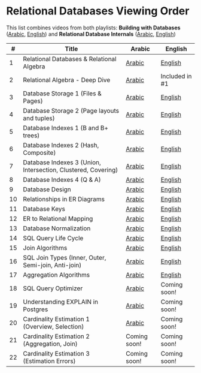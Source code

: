 # Relational Databases Viewing Order

This list combines videos from both playlists: **Building with Databases** ([Arabic](https://www.youtube.com/playlist?list=PLE8kQVoC67Py5LnCUHp_wp2uzbaBZWSmx), [English](https://www.youtube.com/playlist?list=PLE8kQVoC67PzsDAFA3FinTadWe4nVyey4)) and **Relational Database Internals** ([Arabic](https://www.youtube.com/playlist?list=PLE8kQVoC67PzGwMMsSk3C8MvfAqcYjusF), [English](https://www.youtube.com/playlist?list=PLE8kQVoC67PywFpq0VXxGFbStvtskNVkW))

| # | Title | Arabic | English |
| --- | --- | --- | --- |
| 1 | Relational Databases & Relational Algebra | [Arabic](https://www.youtube.com/watch?v=UuCDByipiCo) | [English](https://youtu.be/5-0_tHSnbUs) |
| 2 | Relational Algebra - Deep Dive | [Arabic](https://www.youtube.com/watch?v=OuFS0tcQXh8) | Included in #1 |
| 3 | Database Storage 1 (Files & Pages) | [Arabic](https://youtu.be/-HtHhBQbMB4) | [English](https://youtu.be/sE-PWl_fd40) |
| 4 | Database Storage 2 (Page layouts and tuples) | [Arabic](https://youtu.be/8-LJyyAjOhE) | [English](https://youtu.be/lpkEwChGFH8) |
| 5 | Database Indexes 1 (B and B+ trees) | [Arabic](https://youtu.be/1ZhBULsbZGw) | [English](https://youtu.be/1fETPYKyb70) |
| 6 | Database Indexes 2 (Hash, Composite) | [Arabic](https://youtu.be/ddWoqXw6Qic) | [English](https://youtu.be/dH5SwQ5rndQ) |
| 7 | Database Indexes 3 (Union, Intersection, Clustered, Covering) | [Arabic](https://youtu.be/KTEViriyc-Q) | [English](https://www.youtube.com/watch?v=J8prxz2KxeA) |
| 8 | Database Indexes 4 (Q & A) | [Arabic](https://youtu.be/wY_SxRMLTvA) | [English](https://www.youtube.com/watch?v=ozXWjqNsNYU) |
| 9 | Database Design | [Arabic](https://youtu.be/gZ5iYMkrcfQ) | [English](https://youtu.be/5CFphPMgScU) |
| 10 | Relationships in ER Diagrams | [Arabic](https://youtu.be/hp1gX4kh3lw) | [English](https://youtu.be/LlbshEKviFI) |
| 11 | Database Keys | [Arabic](https://youtu.be/kgpiD3Z_swg) | [English](https://youtu.be/Nw04aF2VUDk) |
| 12 | ER to Relational Mapping | [Arabic](https://youtu.be/3E_FTJ1KFyg) | [English](https://youtu.be/va8XjW-PD48) |
| 13 | Database Normalization | [Arabic](https://youtu.be/1HEHa_EJa0k) | [English](https://youtu.be/lsojlIT1ah0) |
| 14 | SQL Query Life Cycle | [Arabic](https://youtu.be/SEKF4u6Ovyw) | [English](https://youtu.be/Wr7cd6p8hvQ) |
| 15 | Join Algorithms | [Arabic](https://youtu.be/oVeo3i5ExaA) | [English](https://youtu.be/Ykvl-2LZpGY) |
| 16 | SQL Join Types (Inner, Outer, Semi-join, Anti-join) | [Arabic](https://youtu.be/4RmzfVUVxYI) | [English](https://youtu.be/_UJzUo0Kh7M) |
| 17 | Aggregation Algorithms | [Arabic](https://youtu.be/dHOYDnqJ9HY) | [English](https://youtu.be/yKmtT5oa2w8) |
| 18 | SQL Query Optimizer | [Arabic](https://youtu.be/iAxFGRbAh8s) | Coming soon! |
| 19 | Understanding EXPLAIN in Postgres | [Arabic](https://youtu.be/12puiczFlz8) | Coming soon! |
| 20 | Cardinality Estimation 1 (Overview, Selection) | [Arabic](https://youtu.be/PPDDLS5NSyM) | Coming soon! |
| 21 | Cardinality Estimation 2 (Aggregation, Join) | Coming soon! | Coming soon! |
| 22 | Cardinality Estimation 3 (Estimation Errors) | Coming soon! | Coming soon! |
